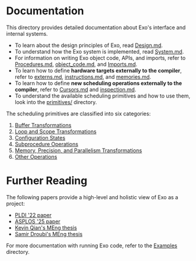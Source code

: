 # Documentation

This directory provides detailed documentation about Exo's interface and internal systems.

- To learn about the design principles of Exo, read [Design.md](Design.md).
- To understand how the Exo system is implemented, read [System.md](System.md).
- For information on writing Exo object code, APIs, and imports, refer to [Procedures.md](Procedures.md), [object_code.md](object_code.md), and [Imports.md](Imports.md).
- To learn how to define **hardware targets externally to the compiler**, refer to [externs.md](externs.md), [instructions.md](instructions.md), and [memories.md](memories.md).
- To learn how to define **new scheduling operations externally to the compiler**, refer to [Cursors.md](./Cursors.md) and [inspection.md](./inspection.md).
- To understand the available scheduling primitives and how to use them, look into the [primitives/](./primitives) directory.

The scheduling primitives are classified into six categories:

1. [Buffer Transformations](primitives/buffer_ops.md)
2. [Loop and Scope Transformations](primitives/loop_ops.md)
3. [Configuration States](primitives/config_ops.md)
4. [Subprocedure Operations](primitives/subproc_ops.md)
5. [Memory, Precision, and Parallelism Transformations](primitives/backend_ops.md)
6. [Other Operations](primitives/other_ops.md)

# Further Reading

The following papers provide a high-level and holistic view of Exo as a project:

- [PLDI '22 paper](https://people.csail.mit.edu/yuka/pdf/exo_pldi2022_full.pdf)
- [ASPLOS '25 paper](.)
- [Kevin Qian's MEng thesis](https://dspace.mit.edu/handle/1721.1/157187)
- [Samir Droubi's MEng thesis](https://dspace.mit.edu/handle/1721.1/156752)

For more documentation with running Exo code, refer to the [Examples](../examples/README.md) directory.

